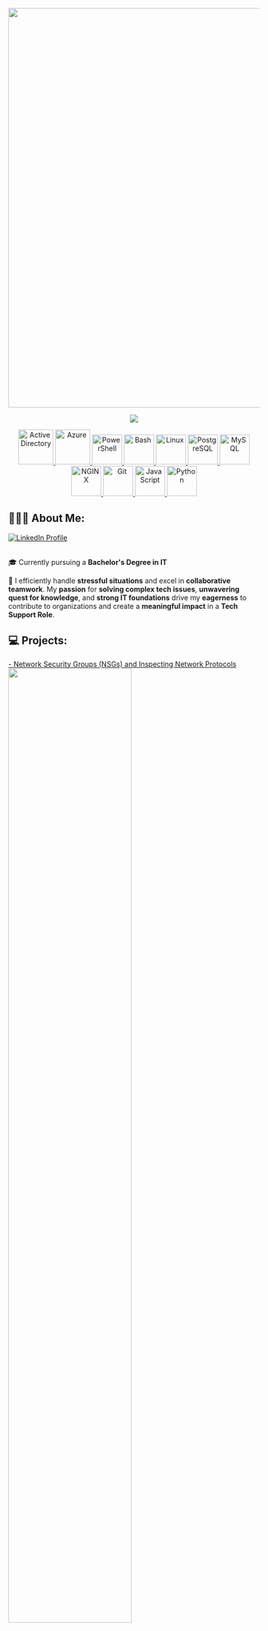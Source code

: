 <p align="center">

  <img width="800" src="https://github.com/SaboyaTech/SaboyaTech/assets/16430662/18e599e3-328e-44a3-aeca-6d3ca6a799bd"/>

  <p align="center">
    <a href="https://www.linkedin.com/in/joseluissaboya/" target="_blank">
      <img src="https://media2.giphy.com/media/CC2bHlOXvHSY4j8Y42/200w.webp?cid=ecf05e47urmmj4zxz8bqxb2wzve8m7fsfimov5j33qa7f0kz&ep=v1_stickers_search&rid=200w.webp&ct=s" >
    </a>
  </p>

  <p align="center">
    <a href="https://learn.microsoft.com/en-us/windows-server/identity/ad-ds/get-started/virtual-dc/active-directory-domain-services-overview" target="_blank" rel="noreferrer">
      <img src="https://www.secsign.com/wp-content/uploads/2018/02/active-directory-logo-300x300.png" alt="Active Directory" width="70px" height="70px" />
    </a>
    <a href="https://azure.microsoft.com/en-in/" target="_blank" rel="noreferrer">
      <img src="https://cdn.jsdelivr.net/gh/devicons/devicon/icons/azure/azure-original-wordmark.svg" alt="Azure" width="70px" height="70px" />
    </a>
    <a href="https://learn.microsoft.com/en-us/powershell/" target="_blank" rel="noreferrer">
      <img src="https://raw.githubusercontent.com/gist/Xainey/d5bde7d01dcbac51ac951810e94313aa/raw/6c858c46726541b48ddaaebab29c41c07a196394/PowerShell.svg" alt="PowerShell" width="60px" height="60px" />
    </a>
    <a href="https://www.gnu.org/software/bash/" target="_blank" rel="noreferrer">
      <img src="https://cdn.jsdelivr.net/gh/devicons/devicon/icons/bash/bash-original.svg" alt="Bash" width="60px" height="60px" />
    </a>
    <a href="https://www.linuxfoundation.org/" target="_blank" rel="noreferrer">
      <img src="https://cdn.jsdelivr.net/gh/devicons/devicon/icons/linux/linux-original.svg" alt="Linux" width="60px" height="60px" />
    </a>
    <a href="https://www.postgresql.org/" target="_blank" rel="noreferrer">
      <img src="https://cdn.jsdelivr.net/gh/devicons/devicon/icons/postgresql/postgresql-original-wordmark.svg" alt="PostgreSQL" width="60px" height="60px" />
    </a>
    <a href="https://www.mysql.com/" target="_blank" rel="noreferrer">
      <img src="https://cdn.jsdelivr.net/gh/devicons/devicon/icons/mysql/mysql-original.svg" alt="MySQL" width="60px" height="60px" />
    </a>
    <a href="https://www.nginx.com/" target="_blank" rel="noreferrer">
      <img src="https://cdn.jsdelivr.net/gh/devicons/devicon/icons/nginx/nginx-original.svg" alt="NGINX" width="60px" height="60px" />
    </a>
    <a href="https://git-scm.com/" target="_blank" rel="noreferrer">
      <img src="https://cdn.jsdelivr.net/gh/devicons/devicon/icons/git/git-original-wordmark.svg" alt="Git" width="60px" height="60px" />
    </a>
    <a href="https://developer.mozilla.org/en-US/docs/Web/JavaScript" target="_blank" rel="noreferrer">
      <img src="https://cdn.jsdelivr.net/gh/devicons/devicon/icons/javascript/javascript-original.svg" alt="JavaScript" width="60px" height="60px" />
    </a>
    <a href="https://www.python.org/" target="_blank" rel="noreferrer">
      <img src="https://cdn.jsdelivr.net/gh/devicons/devicon/icons/python/python-original-wordmark.svg" alt="Python" width="60px" height="60px" />
    </a>
  </p>
</p>

## 👨🏻‍💻 About Me:
<a href="https://www.linkedin.com/in/joseluissaboya/">
  <img src="https://img.shields.io/badge/LinkedIn-Profile-blue?style=flat&logo=linkedin&logoColor=white" alt="LinkedIn Profile">
</a>
<br  />
<br  />

🎓 Currently pursuing a **Bachelor's Degree in IT**

🚀 I efficiently handle **stressful situations** and excel in **collaborative teamwork**. My **passion** for **solving complex tech issues**, **unwavering quest for knowledge**, and **strong IT foundations** drive my **eagerness** to contribute to organizations and create a **meaningful impact** in a **Tech Support Role**.

## 💻 Projects:

[- Network Security Groups (NSGs) and Inspecting Network Protocols](https://github.com/SaboyaTech/azure-network-protocols)
<img width="70%" src="https://raw.githubusercontent.com/SaboyaTech/azure-network-protocols/main/images/ubuntu-networking-overview.png" >

[- Automating User Creation in Active Directory with PowerShell](https://github.com/SaboyaTech/AD-Scripts)  
<img width="70%" src="https://raw.githubusercontent.com/SaboyaTech/azure-active-directory-config/main/images/Screen%20Shot%202023-08-07%20at%2011.00.22%20PM.png" >

[- Configuring On-premises Active Directory within Azure VMs](https://github.com/SaboyaTech/azure-active-directory-config)
<img width="70%" src="https://raw.githubusercontent.com/SaboyaTech/azure-network-protocols/main/images/network-topology.png" >

<br  />
<br  />
<p></p>

<p>
  <img width="346px"  align="left"  src="https://github-readme-stats.vercel.app/api?username=saboyadev&show_icons=true&locale=en&theme=tokyonight&include_all_commits=true&count_private=true" alt="saboyadev" />
</p>

<p>
  <img width="346px" align="center" src="https://github-readme-streak-stats.herokuapp.com/?user=saboyadev&theme=tokyonight" alt="saboyadev" />
</p>

<br  />
<br  />
<br  />
